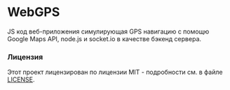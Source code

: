# WebGPS

JS код веб-приложения симулирующая GPS навигацию с помощю Google Maps API, node.js и socket.io в качестве бэкенд сервера.

### Лицензия

Этот проект лицензирован по лицензии MIT - подробности см. в файле [LICENSE](LICENSE).
